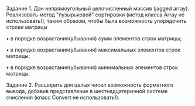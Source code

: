 Задание 1. 
Дан непрямоугольный целочисленный массив (jagged array). Реализовать метод "пузырьковой" сортировки (метод класса Array не использовать!), таким образом, чтобы была возможность упорядочить строки матрицы

•	в порядке возрастания(убывания) сумм элементов строк матрицы;

•	в порядке возрастания(убывания) максимальных элементов строк матрицы;

•	в порядке возрастания(убывания) минимальных элементов строк матрицы.

Задание 2.
Расширить для целых чисел возможность форматного вывода, добавив представление в шестнадцатеричной системе счисления (класс Convert не использовать!). 
